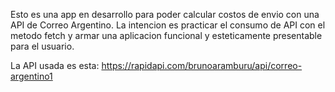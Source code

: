 Esto es una app en desarrollo para poder calcular costos de envio con una API de Correo Argentino.
La intencion es practicar el consumo de API con el metodo fetch y armar una aplicacion funcional y esteticamente presentable 
para el usuario.

La API usada es esta: https://rapidapi.com/brunoaramburu/api/correo-argentino1